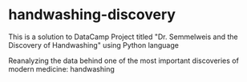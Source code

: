 # handwashing-discovery
This is a solution to DataCamp Project titled "Dr. Semmelweis and the Discovery of Handwashing" using Python language

Reanalyzing the data behind one of the most important discoveries of modern medicine: handwashing
